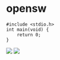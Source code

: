 # opensw
```
#include <stdio.h>
int main(void) {
    return 0;
}
```
<img src="http://mazandi.herokuapp.com/api?handle=dldyou&theme=warm"/>
<img src="http://mazassumnida.wtf/api/generate_badge?boj=dldyou)](https://solved.ac/dldyou"/>
